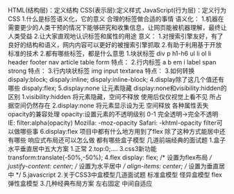 HTML(结构层)：定义结构
CSS(表示层):定义样式
JavaScript(行为层)：定义行为
CSS
    1.什么是标签语义化，它的意义
        合理的标签做合适的事情
        语义化：
        1.机器在需要更少的人类干预的情况下能够研究和收集信息，让网页能被机器理解，最终让人类受益
        2.让大家直观地认识标签和属性的用途
        意义：
        1.对搜索引擎友好，有了良好的结构和语义，网内内容可以更好的被搜索引擎抓取
        2.有助于利用基于开放标准的技术
    2.都有哪些标签，都是什么意思
        1.块状标签 div p h1-h6 ul li ol li header footer nav article table form
            特点：
        2.行内标签 a b em i  label span strong
            特点：
        3.行内块状标签 img input textarea
            特点：
    3.如何转换
        dispaly:block;
        dispaly:inline;
        dispaly:inline-block;
    4.display除了这几个值还有哪些
        dispaly:flex;
    5.display:none
        让元素隐藏
        display:none和visibility:hidden的区别
            1.visibility:hidden 
                将元素隐藏，空间不释放
                使用后仅仅视觉上看不见 所占据空间仍然存在
            2.display:none 
                将元素显示设为无 空间释放
                各种属性丢失
        opacity的兼容处理
            opacity:设置元素的不透明级别 0-1 完全透明->完全不透明
                IE: filter:alpha(opacity)
                Mozilla: -moz-opacity
                Safari: -khtml-opacity
        filter可以做哪些事
    6.display:flex
        项目中都有什么地方用到了flex
        除了这种方式能居中还有哪些
        响应式布局还可以怎么做
        都有哪些盒子模型
几道前端经典的面试题
    1.盒子水平垂直居中五大方案
        1.正常
        2.top:0;....
        3.css3新功能 transform:translate(-50%,-50%);
        4.flex
            display: flex; /* 设置为flex布局 */
            justify-content: center; /* 设置为水平居中 */
            align-items: center; /* 设置为垂直居中 */
        5.javascript
    2.关于CSS3中盒模型几道面试题
        标准盒模型
        怪异盒模型
        flex弹性盒模型
    3.几种经典布局方案
        左右固定 中间自适应


